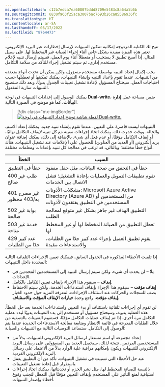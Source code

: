 ```yaml
---
ms.openlocfilehash: c12b7edca7ea60807bddd8709e5483c8a64a5b5b
ms.sourcegitcommit: 0830f963f25aca3007bac7693b26ca85586936fc
ms.translationtype: HT
ms.contentlocale: ar-SA
ms.lasthandoff: 05/17/2022
ms.locfileid: "8764473"
---
```

تتيح لك الكتابة المزدوجة إمكانية تمكين التنبيهات لإرسال إخطارات عبر البريد الإلكتروني. تعتبر هذه الميزة مفيدة بشكل خاص أثناء إجراء الصيانة غير المخطط لها. على سبيل المثال، إذا أصبح تطبيق لا يستجيب أو متعطلاً أثناء يوم العمل، فسيتم إرسال تنبيه لإعلام مستخدم إداري، ثم سيتم تشغيل إجراء للتأكد من سلامة التكامل. 

يجب إكمال إعداد التنبيه بواسطة مستخدم مسؤول، ولكن يمكن أن تحدث أنواع متعددة من التنبيهات. عندما تقوم بإعداد التنبيه وإنشاء التنبيهات، يمكنك تمكينها أو تعطيلها حسب احتياجات العمل. سيحتاج المسؤول لإعادة تشغيل تعيينات الجدول يدويًا، وبعد ذلك ستصبح التنبيهات سارية المفعول. 

يمكنك الوصول إلى إعدادات التنبيهات في لوحة **Dual-write**، ضمن مساحة عمل **إدارة البيانات**، كما هو موضح في الصورة التالية. 

> [!div class="mx-imgBorder"]
> [![لقطة شاشة توضح إعداد التنبيهات في لوحة Dual-write.](../media/alert-setting-dual-write.jpg)](../media/alert-setting-dual-write.jpg#lightbox)

التنبيهات ليست قاصرة على التعيين. عندما تقوم بإنشاء تنبيه جديد، يمكنك إعداد الاسم، والحالة، ووقت حدوث ذلك. يمكنك اتخاذ إجراءات معينة مع كل تنبيه لإيقاف التكامل نهائيًا، أو إيقاف التكامل مؤقتًا، أو عدم فعل أي شيء. بالإضافة إلى ذلك، يمكنك إضافة عنوان بريد إلكتروني (أو العديد من العناوين) للحصول علي الإعلامات عند تشغيل التنبيهات. هناك أنواع خطأ مختلفة؛ وبالتالي، قد ترغب في معالجة كل تنبيه بإعدادات ومعلمات مختلفة. 

|     ‏‏الخطأ‬    |     السبب     |
|---|---|
|     خطأ في التطبيق    |     خطأ في التحقق من صحة البيانات، مثل حقل مفقود    |
|     400 طلب غير صالح    |     تقوم تطبيقات التمويل والعمليات بإعادة التشغيل؛ فشل الاتصال بين الخدمات    |
|     401 غير مصرح به/403 محظور    |     مشكلات الأذونات: Microsoft Azure Active Directory (Azure AD)   من المستخدمين أو المستخدمين في التطبيق يفتقدون لأذونات    |
|     502 بوابة غير صالحة    |     التطبيق الهدف غير جاهز بشكل غير متوقع لمعالجة الطلب    |
|     503 خدمة غير متاحة     |     تعطل التطبيق من الصيانة المخطط لها أو غير المخطط لها    |
|     429 عدد كبير جدًا من الطلبات    |     يقوم تطبيق العميل بإجراء عدد كبير جدًا من الطلبات، والاستدعاءات مقيدة    |

إذا تلقيت الأخطاء المذكورة في الجدول السابق، فيمكنك تعيين الإجراءات التلقائية التالية المحددة داخل التنبيهات: 
- **بلا** – لن يحدث أي شيء، ولكن سيتم إرسال التنبيه إلى المستخدمين المحددين في الإعدادات.
- **إيقاف** – سيقوم هذا الإجراء بإيقاف تعيين التكامل بالكامل.
- **إيقاف مؤقت** – سيقوم هذا الإجراء بإيقاف استدعاءات الخدمة، ولكن سيتم الاحتفاظ بصف للسجلات والحركات عند استئناف الإجراءات. لمعرفة المزيد حول حدود الخيار **إيقاف مؤقت**، راجع وحدة **خيارات الإيقاف المؤقت والاستئناف**.

لن تقوم أي إجراءات تلقائية باستئناف أو بدء التعيين واستدعاءات الخدمة بعد حل الخطأ. هذه العملية يدوية، وسيحتاج مسؤول أو مستخدم إلى بدء التعيينات يدويًا لبدء عملية التكامل مرة أخرى. إذا تم إيقاف عمليات التكامل مؤقتًا، فستقوم التعيينات بالتصفية من خلال الطلبات المدرجة في قائمة الانتظار ومتابعة معالجة الاستدعاءات الجديدة عندما يتم الوصول إلى التكامل. ستساعد التوصيات التالية مع التنبيهات والصيانة: 

- إعداد مجموعة أو اسم مستعار لرسائل البريد الإلكتروني للتنبيهات، بدلاً من المستخدمين الفرديين. نتيجة لذلك، سيحصل العديد من المسؤولين على رسائل البريد الإلكتروني للتنبيهات ويكون بإمكانهم مراقبة علبة الوارد بدلاً من الاعتماد على رسائل البريد الإلكتروني الفردية.
- عند حل الأخطاء التي تسببت في تشغيل التنبيهات، تأكد من أن التطبيق يعمل باستقرار قبل إعادة تشغيل التعيينات.
- بالنسبة للصيانة المخطط لها، مثل نشر الحزم أو تحديثاتها، يمكنك اتخاذ إجراءات استباقية لمنع التأثير على المستخدم بإيقاف التعيين مؤقتًا قبل التعطل لتجنب وقوع أخطاء وإصدار التنبيهات. 

